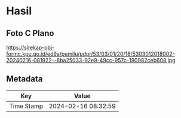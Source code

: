 # Hasil

## Foto C Plano

https://sirekap-obj-formc.kpu.go.id/ed9a/pemilu/pdpr/53/03/01/20/18/5303012018002-20240216-081922--8ba25033-92e9-49cc-957c-190982ceb608.jpg


## Metadata

| Key        | Value               |
| ---------- | ------------------- |
| Time Stamp | 2024-02-16 08:32:59 |



